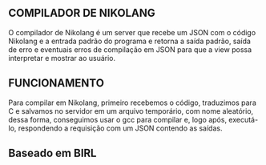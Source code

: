## COMPILADOR DE NIKOLANG ##
O compilador de Nikolang é um server que recebe um JSON com o código Nikolang e a entrada padrão do programa e retorna a saída padrão, saída de erro e eventuais erros de compilação em JSON para que a view possa interpretar e mostrar ao usuário.

## FUNCIONAMENTO ##
Para compilar em Nikolang, primeiro recebemos o código, traduzimos para C e salvamos no servidor em um arquivo temporário, com nome aleatório, dessa forma, conseguimos usar o gcc para compilar e, logo após, executá-lo, respondendo a requisição com um JSON contendo as saídas.

## Baseado em BIRL
